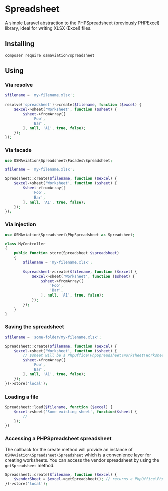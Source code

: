 # Spreadsheet

A simple Laravel abstraction to the PHPSpreadsheet (previously PHPExcel) library, ideal for writing XLSX (Excel) files. 

## Installing

```composer require osmaviation/spreadsheet```

## Using

### Via resolve
```php
$filename = 'my-filename.xlsx';

resolve('spreadsheet')->create($filename, function ($excel) {
    $excel->sheet('Worksheet', function ($sheet) {
        $sheet->fromArray([
            'Foo',
            'Bar',
        ], null, 'A1', true, false);
    });
});
```

### Via facade
```php
use OSMAviation\Spreadsheet\Facades\Spreadsheet;

$filename = 'my-filename.xlsx';

Spreadsheet::create($filename, function ($excel) {
    $excel->sheet('Worksheet', function ($sheet) {
        $sheet->fromArray([
            'Foo',
            'Bar',
        ], null, 'A1', true, false);
    });
});
```

### Via injection
```php
use OSMAviation\Spreadsheet\PhpSpreadsheet as Spreadsheet;

class MyController 
{
    public function store(Spreadsheet $spreadsheet)
    {
        $filename = 'my-filename.xlsx';
        
        $spreadsheet->create($filename, function ($excel) {
            $excel->sheet('Worksheet', function ($sheet) {
                $sheet->fromArray([
                    'Foo',
                    'Bar',
                ], null, 'A1', true, false);
            });
        });
    }
}
```

### Saving the spreadsheet

```php
$filename = 'some-folder/my-filename.xlsx';

Spreadsheet::create($filename, function ($excel) {
    $excel->sheet('Worksheet', function ($sheet) { 
        // $sheet will be a PhpOffice\PhpSpreadsheet\Worksheet\Worksheet instance
        $sheet->fromArray([
            'Foo',
            'Bar',
        ], null, 'A1', true, false);
    });
})->store('local');
```

### Loading a file

```php
Spreadsheet::load($filename, function ($excel) {
    $excel->sheet('Some existing sheet', function($sheet) {
        //
    });
})
```

### Accessing a PHPSpreadsheet spreadsheet

The callback for the create method will provide an instance of `OSMAviation\Spreadsheet\Spreadsheet` which is a 
convenience layer for creating worksheets. You can access the vendor spreadsheet by using the `getSpreadsheet` method.

```php
Spreadsheet::create($filename, function ($excel) {
    $vendorSheet = $excel->getSpreadsheet(); // returns a PhpOffice\PhpSpreadsheet\Spreadsheet instance
})->store('local');
```